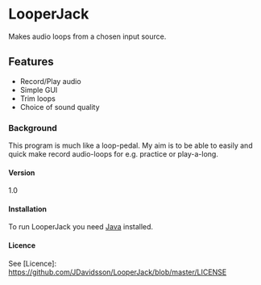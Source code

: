 # LooperJack

Makes audio loops from a chosen input source. 

## Features

* Record/Play audio
* Simple GUI
* Trim loops
* Choice of sound quality 

### Background

This program is much like a loop-pedal.
My aim is to be able to easily and quick make record audio-loops for e.g. practice or play-a-long.

#### Version
1.0

#### Installation

To run LooperJack you need [Java] installed. 

[Java]: <http://www.oracle.com/technetwork/java/javase/downloads/jre8-downloads-2133155.html>

#### Licence

See [Licence]: <https://github.com/JDavidsson/LooperJack/blob/master/LICENSE>